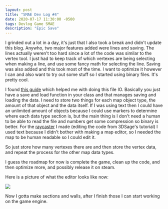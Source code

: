 ```yaml
---
layout: post
title: "SMAE Dev Log #4"
date: 2020-07-17 11:30:00 -0500
tags: Devlog Game SMAE
description: "Epic Save"
---
```


I grinded out a lot in a day, it's just that I also took a break and didn't update this blog. Anywho, two major
features added were lines and saving. The lines actually weren't too hard since a lot of the code was similar to
the vertex tool. I just had to keep track of which vertexes are being selecting when making a line, and use some
fancy math for selecting the line. Saving was also added and this took most of the time. I want to optimize it
however I can and also want to try out some stuff so I started using binary files. It's pretty cool.

I found [this guide](https://www.eecs.umich.edu/courses/eecs380/HANDOUTS/cppBinaryFileIO-2.html) which helped me
with doing this file IO. Basically you just have a save and load function in your class and that manages saving
and loading the data. I need to store two things for each map object type, the amount of that object and the data
itself. If I was using text then I could have an unlimited amount of objects because I could use markers to
determine where each data type section is, but the main thing is I don't need a human to be able to read the file
and numbers get some compression so binary is better. For the [raycaster](https://github.com/MisterMjirFunStuff/raycaster)
I made (editing the code from 3DSage's tutorial) I used text because I didn't bother with making a map editor, so I needed
the map to be human readable so I could edit it.

So just store how many vertexes there are and then store the vertex data, and repeat the process for the other map data
types.

I guess the roadmap for now is complete the game, clean up the code, and then optimize more, and possibly release it on
steam.

Here is a picture of what the editor looks like now:

![](https://mistermjir.github.io/assets/images/smae/smae_dev_log_4_1.png)

Now I gotta make sections and walls, after I finish those I can start working on the game engine.
